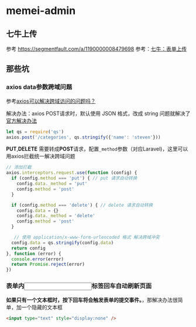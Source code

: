 # memei-admin

## 七牛上传
参考 https://segmentfault.com/a/1190000008479698
参考：[七牛：表单上传](https://developer.qiniu.com/kodo/manual/1272/form-upload)



## 那些坑

### axios data参数跨域问题

参考[axios可以解决跨域访问的问题吗？](https://segmentfault.com/q/1010000007665348)

解决办法：axios POST请求时，默认使用 JSON 格式，改成 string 问题就解决了 [官方解决办法](https://github.com/mzabriskie/axios#using-applicationx-www-form-urlencoded-format)

```js
let qs = require('qs')
axios.post('/categories', qs.stringify({'name': 'steven'}))
```

**PUT**,**DELETE** 需要转成**POST**请求，配置`_method`参数（对应Laravel)，这里可以用axios拦截统一解决跨域问题

```js
// 添加拦截
axios.interceptors.request.use(function (config) {
  if (config.method === 'put') { // put 请求自动转换
    config.data._method = 'put'
    config.method = 'post'
  }

  if (config.method === 'delete') { // delete 请求自动转换
    config.data = {}
    config.data._method = 'delete'
    config.method = 'post'
  }

   // 使用 application/x-www-form-urlencoded 格式 解决跨域冲突
  config.data = qs.stringify(config.data)
  return config
}, function (error) {
  console.error(error)
  return Promise.reject(error)
})
```

### <form>表单内<input>标签回车自动刷新页面

**如果只有一个文本框时，按下回车将会触发表单的提交事件。**，那解决办法很简单，加一个隐藏的文本框

```html
<input type="text" style="display:none" />
```
